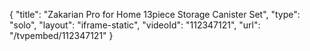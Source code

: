{
    "title": "Zakarian Pro for Home 13piece Storage Canister Set",
    "type": "solo",
    "layout": "iframe-static",
    "videoId": "112347121",
    "url": "\/tvpembed\/112347121"
}